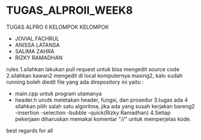 # TUGAS_ALPROII_WEEK8
TUGAS ALPRO II KELOMPOK 
KELOMPOK 
- JOVIAL FACHRUL 
- ANISSA LATANSA
- SALIMA ZAHRA
- RIZKY RAMADHAN

rules
1.silahkan lakukan pull request untuk bisa mengedit source code
2.silahkan kawan2 mengedit di local komputernya masing2, kalo sudah running boleh diedit file yang ada direpository ini yaitu :
- main.cpp untuk program utamanya
- header.h unutk meletakan header, fungsi, dan prosedur
3.tugas ada 4 silahkan pilih salah satu algoritma, jika ada yang susah kerjakan bareng2
-insertion
-selection
-bubble
-quick(Rizky Ramadhan)
4.Setiap pekerjaan diharuskan memakai komentar "//" untuk memperjelas kode.

best regards for all
